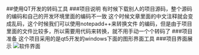 ##使用QT开发的转码工具
###项目说明
有时候下载别人的项目源码，整个源码的编码和自己的开发环境里面的编码不一致
这个时候文章里面的中文注释就会变成乱码，这个时候我们可以使用notepadd++来转换文件
的编码，但是由于项目里面的文件比较多，所以需要用代码来转换，就不用手动一个个转码了
###项目准备
这个项目采用的是qt5开发的windows下面的图形界面工具
###项目界面展示
![软件界面](http://img.blog.csdn.net/20161002212610149"界面")
